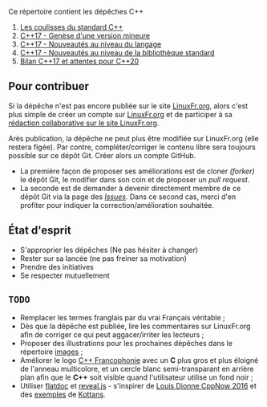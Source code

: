 Ce répertoire contient les dépêches C++

1. [Les coulisses du standard C++](2016_n1_Coulisses-du-standard.md)
2. [C++17 - Genèse d'une version mineure](2016_n2_C++17_Genese-d-une-version-mineure.md)
3. [C++17 - Nouveautés au niveau du langage](2016_n3_C++17_Nouveautes-du-langage.md)
4. [C++17 - Nouveautés au niveau de la bibliothèque standard](2016_n4_C++17_Nouveautés-de-la-bibliothèque.md)
5. [Bilan C++17 et attentes pour C++20](2016_n5_Bilan-Cpp17-et-attentes-Cpp20.md)

Pour contribuer
---------------

Si la dépêche n'est pas encore publiée sur le site [LinuxFr.org](https://linuxfr.org/news),
alors c'est plus simple de créer un compte sur [LinuxFr.org](https://linuxfr.org/compte/inscription)
et de participer à sa [rédaction collaborative sur le site LinuxFr.org](https://linuxfr.org/redaction).

Arès publication, la dépêche ne peut plus être modifiée sur LinuxFr.org (elle restera figée).
Par contre, compléter/corriger le contenu libre sera toujours possible sur ce dépôt Git.
Créer alors un compte GitHub.
    
* La première façon de proposer ses améliorations est de cloner _(forker)_ le dépôt Git,
  le modifier dans son coin et de proposer un *pull request*.
* La seconde est de demander à devenir directement membre de ce dépôt Git
  via la page des [*Issues*](https://github.com/cpp-frug/materials/issues).
  Dans ce second cas, merci d'en profiter pour indiquer la correction/amélioration souhaitée.

État d'esprit
-------------
    
* S'approprier les dépêches (Ne pas hésiter à changer)
* Rester sur sa lancée (ne pas freiner sa motivation)
* Prendre des initiatives
* Se respecter mutuellement


`TODO`
------

* Remplacer les termes franglais par du vrai Français véritable ;
* Dès que la dépêche est publiée, lire les commentaires sur LinuxFr.org afin de corriger ce qui peut aggacer/irriter les lecteurs ;
* Proposer des illustrations pour les prochaines dépêches dans le répertoire [images](https://github.com/cpp-frug/materials/tree/gh-pages/images) ;
* Améliorer le logo [C++ Francophonie](https://github.com/cpp-frug/cpp-frug.github.io/blob/master/images/Cpp-Francophonie.svg) avec un **C** plus gros et plus éloigné de l'anneau multicolore, et un cercle blanc semi-transparant en arrière plan afin que le **C++** soit visible quand l'utilisateur utilise un fond noir ;
* Utiliser [flatdoc](https://github.com/rstacruz/flatdoc) et [reveal.js](https://github.com/hakimel/reveal.js) - s'inspirer de [Louis Dionne CppNow 2016](https://github.com/ldionne/cppnow-2016-metaprogramming-for-dummies) et des [exemples](http://kottans.org/js-slides/) de [Kottans](https://github.com/Kottans/js-slides).
